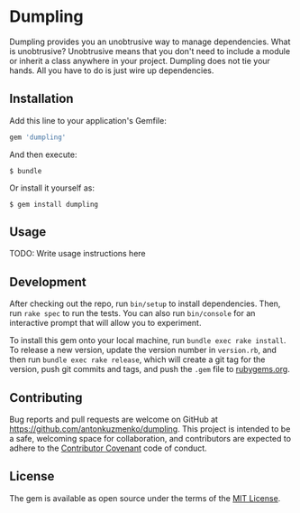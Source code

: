 # Dumpling

Dumpling provides you an unobtrusive way to manage dependencies.
What is unobtrusive? Unobtrusive means that you don't need to include a module or inherit a class anywhere in your project.
Dumpling does not tie your hands. All you have to do is just wire up dependencies.

## Installation

Add this line to your application's Gemfile:

```ruby
gem 'dumpling'
```

And then execute:

    $ bundle

Or install it yourself as:

    $ gem install dumpling

## Usage

TODO: Write usage instructions here

## Development

After checking out the repo, run `bin/setup` to install dependencies. Then, run `rake spec` to run the tests. You can also run `bin/console` for an interactive prompt that will allow you to experiment.

To install this gem onto your local machine, run `bundle exec rake install`. To release a new version, update the version number in `version.rb`, and then run `bundle exec rake release`, which will create a git tag for the version, push git commits and tags, and push the `.gem` file to [rubygems.org](https://rubygems.org).

## Contributing

Bug reports and pull requests are welcome on GitHub at https://github.com/antonkuzmenko/dumpling. This project is intended to be a safe, welcoming space for collaboration, and contributors are expected to adhere to the [Contributor Covenant](http://contributor-covenant.org) code of conduct.


## License

The gem is available as open source under the terms of the [MIT License](http://opensource.org/licenses/MIT).

